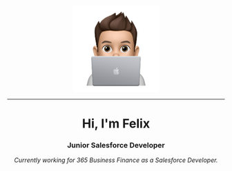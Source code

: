 <p align="center">
<img src="https://github.com/fel1xp/fel1xp/blob/main/readme_image_2.png" height="200"/>
</p>
<hr>
<h1 align="center">Hi, I'm Felix</h1> 
<h3 align="center">Junior Salesforce Developer</h3>
<p align="center">
  <em>
Currently working for 365 Business Finance as a Salesforce Developer. 
  </em>
</p>

